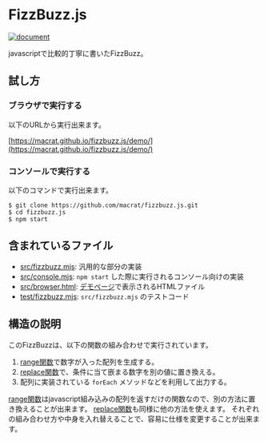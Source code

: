 FizzBuzz.js
===========

[![document](https://macrat.github.io/fizzbuzz.js/badge.svg)](https://macrat.github.io/fizzbuzz.js)

javascriptで比較的丁寧に書いたFizzBuzz。


## 試し方

### ブラウザで実行する

以下のURLから実行出来ます。

[https://macrat.github.io/fizzbuzz.js/demo/](https://macrat.github.io/fizzbuzz.js/demo/)

### コンソールで実行する

以下のコマンドで実行出来ます。

``` shell
$ git clone https://github.com/macrat/fizzbuzz.js.git
$ cd fizzbuzz.js
$ npm start
```


## 含まれているファイル

- [src/fizzbuzz.mjs](https://macrat.github.io/fizzbuzz.js/file/src/fizzbuzz.mjs.html): 汎用的な部分の実装
- [src/console.mjs](https://macrat.github.io/fizzbuzz.js/file/src/console.mjs.html): `npm start` した際に実行されるコンソール向けの実装
- [src/browser.html](https://github.com/macrat/fizzbuzz.js/blob/master/browser.html): [デモページ](https://macrat.github.io/fizzbuzz.js/demo/)で表示されるHTMLファイル
- [test/fizzbuzz.mjs](https://macrat.github.io/fizzbuzz.js/test-file/test/fizzbuzz.mjs.html): `src/fizzbuzz.mjs` のテストコード


## 構造の説明

このFizzBuzzは、以下の関数の組み合わせで実行されています。

1. [range関数](https://macrat.github.io/fizzbuzz.js/function/index.html#static-function-range)で数字が入った配列を生成する。
2. [replace関数](https://macrat.github.io/fizzbuzz.js/function/index.html#static-function-replace)で、条件に当て嵌まる数字を別の値に置き換える。
3. 配列に実装されている `forEach` メソッドなどを利用して出力する。

[range関数](https://macrat.github.io/fizzbuzz.js/function/index.html#static-function-range)はjavascript組み込みの配列を返すだけの関数なので、別の方法に置き換えることが出来ます。
[replace関数](https://macrat.github.io/fizzbuzz.js/function/index.html#static-function-replace)も同様に他の方法を使えます。
それぞれの組み合わせ方や中身を入れ替えることで、容易に仕様を変更することが出来ます。
